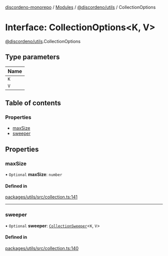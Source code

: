 [discordeno-monorepo](../README.md) / [Modules](../modules.md) / [@discordeno/utils](../modules/discordeno_utils.md) / CollectionOptions

# Interface: CollectionOptions<K, V\>

[@discordeno/utils](../modules/discordeno_utils.md).CollectionOptions

## Type parameters

| Name |
| :--- |
| `K`  |
| `V`  |

## Table of contents

### Properties

- [maxSize](discordeno_utils.CollectionOptions.md#maxsize)
- [sweeper](discordeno_utils.CollectionOptions.md#sweeper)

## Properties

### maxSize

• `Optional` **maxSize**: `number`

#### Defined in

[packages/utils/src/collection.ts:141](https://github.com/deepsarda/discordeno/blob/c6dc30bb/packages/utils/src/collection.ts#L141)

---

### sweeper

• `Optional` **sweeper**: [`CollectionSweeper`](discordeno_utils.CollectionSweeper.md)<`K`, `V`\>

#### Defined in

[packages/utils/src/collection.ts:140](https://github.com/deepsarda/discordeno/blob/c6dc30bb/packages/utils/src/collection.ts#L140)
